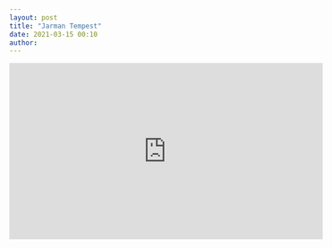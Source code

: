```yaml
---
layout: post
title: "Jarman Tempest"
date: 2021-03-15 00:10
author:
---
```


<iframe width="560" height="315" src="https://www.youtube.com/embed/t8cTeGEGvc0" frameborder="0" allow="accelerometer; autoplay; clipboard-write; encrypted-media; gyroscope; picture-in-picture" allowfullscreen></iframe>
